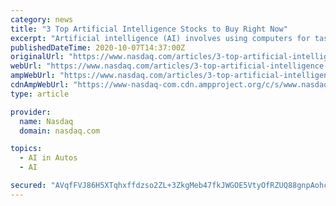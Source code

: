 ```yaml
---
category: news
title: "3 Top Artificial Intelligence Stocks to Buy Right Now"
excerpt: "Artificial intelligence (AI) involves using computers for tasks that normally require intelligent human behavior. AI systems can easily beat human grandmasters in chess, they have started to drive cars,"
publishedDateTime: 2020-10-07T14:37:00Z
originalUrl: "https://www.nasdaq.com/articles/3-top-artificial-intelligence-stocks-to-buy-right-now-2020-10-07?time=1602083216"
webUrl: "https://www.nasdaq.com/articles/3-top-artificial-intelligence-stocks-to-buy-right-now-2020-10-07?time=1602083216"
ampWebUrl: "https://www.nasdaq.com/articles/3-top-artificial-intelligence-stocks-to-buy-right-now-2020-10-07?amp"
cdnAmpWebUrl: "https://www-nasdaq-com.cdn.ampproject.org/c/s/www.nasdaq.com/articles/3-top-artificial-intelligence-stocks-to-buy-right-now-2020-10-07?amp"
type: article

provider:
  name: Nasdaq
  domain: nasdaq.com

topics:
  - AI in Autos
  - AI

secured: "AVqfFVJ86H5XTqhxffdzso2ZL+3ZkgMeb47fkJWGOE5VtyOfRZUQ88gnpAohclpDqhC0CV/VTrt1r4ZN4jnYiHBsmP2rGW0S9P3rRHime7Ke+/jhidEMNBjLziewRtVE9vo1qrxjaIb3o4kcE6WvRCMe0OUzTRlrmQWLI82sioxi+UCG1vkHnB8sffKoacEAeTvzIyx6KJOOcheG0k1FM5GnZwN67E/N8y/oGvkj3x30fTQVueMw6stkQpsOk2E/cIrq/n+6khqakt0o1ou1HdM3eFj865+Zjx+y4QcelZtO1USxSSlhYHBPnzJTjtzsF2VmHQqyRZeA68fpSIp/LukHjeNJyYOhWicB3Vkw7q4=;UDDcE5RXDvYcKyaCVZIy3w=="
---
```


